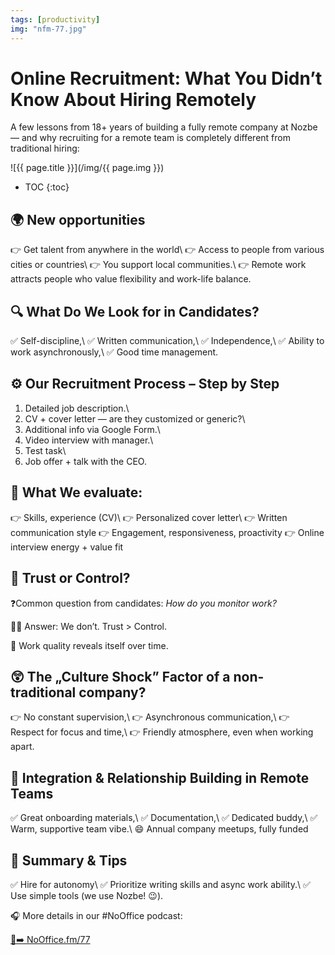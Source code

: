 ```yaml
---
tags: [productivity]
img: "nfm-77.jpg"
---
```


# Online Recruitment: What You Didn’t Know About Hiring Remotely

A few lessons from 18+ years of building a fully remote company at Nozbe — and why recruiting for a remote team is completely different from traditional hiring:

<!--More-->

![{{ page.title }}](/img/{{ page.img }})

* TOC
{:toc}

## 🌍 New opportunities

👉 Get talent from anywhere in the world\\
👉 Access to people from various cities or countries\\
👉 You support local communities.\\
👉 Remote work attracts people who value flexibility and work-life balance.

## 🔍 What Do We Look for in Candidates?

✅ Self-discipline,\\
✅ Written communication,\\
✅ Independence,\\
✅ Ability to work asynchronously,\\
✅ Good time management.

## ⚙️ Our Recruitment Process – Step by Step

1. Detailed job description.\\
2. CV + cover letter — are they customized or generic?\\
3. Additional info via Google Form.\\
4. Video interview with manager.\\
5. Test task\\
6. Job offer + talk with the CEO.

## 🧐 What We evaluate:

👉 Skills, experience (CV)\\
👉 Personalized cover letter\\
👉 Written communication style
👉 Engagement, responsiveness, proactivity
👉 Online interview energy + value fit

## 🧐 Trust or Control?

❓Common question from candidates: *How do you monitor work?*

🙅‍♂️ Answer: We don’t. Trust > Control.

💪 Work quality reveals itself over time.

## 😲 The „Culture Shock” Factor of a non-traditional company?

👉 No constant supervision,\\
👉 Asynchronous communication,\\
👉 Respect for focus and time,\\
👉 Friendly atmosphere, even when working apart.

## 🤗 Integration & Relationship Building in Remote Teams

✅ Great onboarding materials,\\
✅ Documentation,\\
✅ Dedicated buddy,\\
✅ Warm, supportive team vibe.\\
😄 Annual company meetups, fully funded

## 🎯 Summary & Tips

✅ Hire for autonomy\\
✅ Prioritize writing skills and async work ability.\\
✅ Use simple tools (we use Nozbe! 😉).

🎧 More details in our #NoOffice podcast:

[🔗➡️ NoOffice.fm/77](https://nozbe.com/blog/no-office-77-we-hire-people-we-never-see-online-recruitment/)

[n]: https://michael.gratis/nozbe
[np]: https://michael.gratis/nozbepersonal
